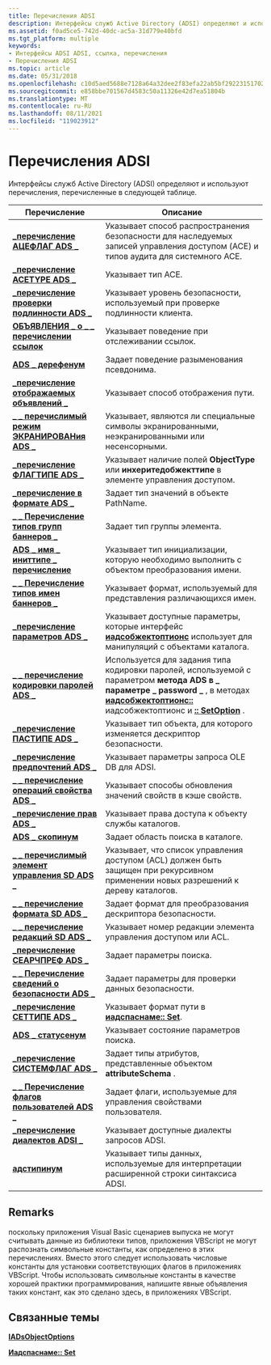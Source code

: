 ```yaml
---
title: Перечисления ADSI
description: Интерфейсы служб Active Directory (ADSI) определяют и используют перечисления, перечисленные в следующей таблице.
ms.assetid: f0ad5ce5-742d-40dc-ac5a-31d779e40bfd
ms.tgt_platform: multiple
keywords:
- Интерфейсы ADSI ADSI, ссылка, перечисления
- Перечисления ADSI
ms.topic: article
ms.date: 05/31/2018
ms.openlocfilehash: c10d5aed5688e7128a64a32dee2f83efa22ab5bf292231517026299ccb592886
ms.sourcegitcommit: e858bbe701567d4583c50a11326e42d7ea51804b
ms.translationtype: MT
ms.contentlocale: ru-RU
ms.lasthandoff: 08/11/2021
ms.locfileid: "119023912"
---
```

# <a name="adsi-enumerations"></a>Перечисления ADSI

Интерфейсы служб Active Directory (ADSI) определяют и используют перечисления, перечисленные в следующей таблице.



| Перечисление                                                           | Описание                                                                                                                                                                                                                                                       |
|-----------------------------------------------------------------------|-------------------------------------------------------------------------------------------------------------------------------------------------------------------------------------------------------------------------------------------------------------------|
| [**\_перечисление АЦЕФЛАГ ADS \_**](/windows/win32/api/iads/ne-iads-ads_aceflag_enum)                        | Указывает способ распространения безопасности для наследуемых записей управления доступом (ACE) и типов аудита для системного ACE.                                                                                                                                             |
| [**\_перечисление ACETYPE ADS \_**](/windows/win32/api/iads/ne-iads-ads_acetype_enum)                        | Указывает тип ACE.                                                                                                                                                                                                                                           |
| [**\_перечисление проверки подлинности ADS \_**](/windows/win32/api/iads/ne-iads-ads_authentication_enum)          | Указывает уровень безопасности, используемый при проверке подлинности клиента.                                                                                                                                                                                                     |
| [**ОБЪЯВЛЕНИЯ \_ о \_ \_ перечислении ссылок**](/windows/win32/api/iads/ne-iads-ads_chase_referrals_enum)       | Указывает поведение при отслеживании ссылок.                                                                                                                                                                                                                       |
| [**ADS \_ дерефенум**](/windows/win32/api/iads/ne-iads-ads_derefenum)                               | Задает поведение разыменования псевдонима.                                                                                                                                                                                                                    |
| [**\_перечисление отображаемых объявлений \_**](/windows/win32/api/iads/ne-iads-ads_display_enum)                        | Указывает способ отображения пути.                                                                                                                                                                                                                                |
| [**\_ \_ перечислимый режим ЭКРАНИРОВАНия ADS \_**](/windows/win32/api/iads/ne-iads-ads_escape_mode_enum)               | Указывает, являются ли специальные символы экранированными, неэкранированными или несенсорными.                                                                                                                                                                                        |
| [**\_перечисление ФЛАГТИПЕ ADS \_**](/windows/win32/api/iads/ne-iads-ads_flagtype_enum)                      | Указывает наличие полей **ObjectType** или **инхеритедобжекттипе** в элементе управления доступом.                                                                                                                                                                         |
| [**\_перечисление в формате ADS \_**](/windows/win32/api/iads/ne-iads-ads_format_enum)                          | Задает тип значений в объекте PathName.                                                                                                                                                                                                                |
| [**\_ \_ Перечисление типов групп баннеров \_**](/windows/win32/api/iads/ne-iads-ads_group_type_enum)                 | Задает тип группы элемента.                                                                                                                                                                                                                           |
| [**ADS \_ имя \_ иниттипе \_ перечисление**](/windows/win32/api/iads/ne-iads-ads_name_inittype_enum)           | Указывает тип инициализации, которую необходимо выполнить с объектом преобразования имени.                                                                                                                                                                                  |
| [**\_ \_ Перечисление типов имен баннеров \_**](/windows/win32/api/iads/ne-iads-ads_name_type_enum)                   | Указывает формат, используемый для представления различающихся имен.                                                                                                                                                                                                       |
| [**\_перечисление параметров ADS \_**](/windows/win32/api/iads/ne-iads-ads_option_enum)                          | Указывает доступные параметры, которые интерфейс [**иадсобжектоптионс**](/windows/desktop/api/Iads/nn-iads-iadsobjectoptions) использует для манипуляций с объектами каталога.                                                                                                                        |
| [**\_ \_ перечисление кодировки паролей ADS \_**](/windows/win32/api/iads/ne-iads-ads_password_encoding_enum)   | Используется для задания типа кодировки паролей, используемой с параметром **метода ADS в \_ параметре \_ password \_** , в методах [**иадсобжектоптионс::**](/windows/desktop/api/Iads/nf-iads-iadsobjectoptions-getoption) иадсобжектоптионс и [**:: SetOption**](/windows/desktop/api/Iads/nf-iads-iadsobjectoptions-setoption) . |
| [**\_перечисление ПАСТИПЕ ADS \_**](/windows/win32/api/iads/ne-iads-ads_pathtype_enum)                      | Указывает тип объекта, для которого изменяется дескриптор безопасности.                                                                                                                                                                                        |
| [**\_перечисление предпочтений ADS \_**](/windows/win32/api/iads/ne-iads-ads_preferences_enum)                | Указывает параметры запроса OLE DB для ADSI.                                                                                                                                                                                                           |
| [**\_ \_ перечисление операций свойства ADS \_**](/windows/win32/api/iads/ne-iads-ads_property_operation_enum) | Указывает способы обновления значений свойств в кэше свойств.                                                                                                                                                                                               |
| [**\_перечисление прав ADS \_**](/windows/win32/api/iads/ne-iads-ads_rights_enum)                          | Указывает права доступа к объекту службы каталогов.                                                                                                                                                                                                        |
| [**ADS \_ скопинум**](/windows/win32/api/iads/ne-iads-ads_scopeenum)                               | Задает область поиска в каталоге.                                                                                                                                                                                                                        |
| [**\_ \_ перечислимый элемент управления SD ADS \_**](/windows/win32/api/iads/ne-iads-ads_sd_control_enum)                 | Указывает, что список управления доступом (ACL) должен быть защищен при рекурсивном применении новых разрешений к дереву каталогов.                                                                                                                                  |
| [**\_ \_ перечисление формата SD ADS \_**](/windows/win32/api/iads/ne-iads-ads_sd_format_enum)                   | Задает формат для преобразования дескриптора безопасности.                                                                                                                                                                                                      |
| [**\_ \_ перечисление редакций SD ADS \_**](/windows/win32/api/iads/ne-iads-ads_sd_revision_enum)               | Указывает номер редакции элемента управления доступом или ACL.                                                                                                                                                                                                                   |
| [**\_перечисление СЕАРЧПРЕФ ADS \_**](/windows/win32/api/iads/ne-iads-ads_searchpref_enum)                  | Задает параметры поиска.                                                                                                                                                                                                                              |
| [**\_ \_ Перечисление сведений о безопасности ADS \_**](/windows/win32/api/iads/ne-iads-ads_security_info_enum)           | Задает параметры для проверки данных безопасности.                                                                                                                                                                                                                |
| [**\_перечисление СЕТТИПЕ ADS \_**](/windows/win32/api/iads/ne-iads-ads_settype_enum)                        | Указывает формат пути в [**иадспаснаме:: Set**](/windows/desktop/api/Iads/nf-iads-iadspathname-set).                                                                                                                                                                                       |
| [**ADS \_ статусенум**](/windows/win32/api/iads/ne-iads-ads_statusenum)                             | Указывает состояние параметров поиска.                                                                                                                                                                                                                       |
| [**\_перечисление СИСТЕМФЛАГ ADS \_**](/windows/win32/api/iads/ne-iads-ads_systemflag_enum)                  | Задает типы атрибутов, представленные объектом **attributeSchema** .                                                                                                                                                                                   |
| [**\_ \_ Перечисление флагов пользователей ADS \_**](/windows/win32/api/iads/ne-iads-ads_user_flag_enum)                   | Задает флаги, используемые для управления свойствами пользователя.                                                                                                                                                                                                            |
| [**\_перечисление диалектов ADSI \_**](/windows/win32/api/iads/ne-iads-adsi_dialect_enum)                      | Указывает доступные диалекты запросов ADSI.                                                                                                                                                                                                                          |
| [**адстипинум**](/windows/win32/api/iads/ne-iads-adstypeenum)                                    | Указывает типы данных, используемые для интерпретации расширенной строки синтаксиса ADSI.                                                                                                                                                                                            |



 

## <a name="remarks"></a>Remarks

поскольку приложения Visual Basic сценариев выпуска не могут считывать данные из библиотеки типов, приложения VBScript не могут распознать символьные константы, как определено в этих перечислениях. Вместо этого следует использовать числовые константы для установки соответствующих флагов в приложениях VBScript. Чтобы использовать символьные константы в качестве хорошей практики программирования, напишите явные объявления таких констант, как это сделано здесь, в приложениях VBScript.

## <a name="related-topics"></a>Связанные темы

<dl> <dt>

[**IADsObjectOptions**](/windows/desktop/api/Iads/nn-iads-iadsobjectoptions)
</dt> <dt>

[**Иадспаснаме:: Set**](/windows/desktop/api/Iads/nf-iads-iadspathname-set)
</dt> </dl>

 

 




